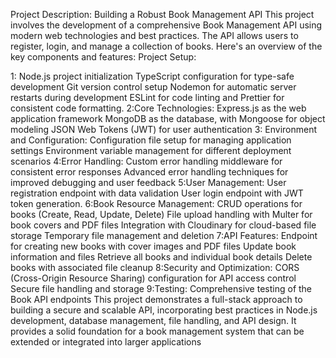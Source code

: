Project Description: Building a Robust Book Management API
This project involves the development of a comprehensive Book Management API using modern web technologies and best practices.
The API allows users to register, login, and manage a collection of books. Here's an overview of the key components and features:
Project Setup:

1: Node.js project initialization
TypeScript configuration for type-safe development
Git version control setup
Nodemon for automatic server restarts during development
ESLint for code linting and Prettier for consistent code formatting.
2:Core Technologies:
Express.js as the web application framework
MongoDB as the database, with Mongoose for object modeling
JSON Web Tokens (JWT) for user authentication
3: Environment and Configuration:
Configuration file setup for managing application settings
Environment variable management for different deployment scenarios
4:Error Handling:
Custom error handling middleware for consistent error responses
Advanced error handling techniques for improved debugging and user feedback
5:User Management:
User registration endpoint with data validation
User login endpoint with JWT token generation.
6:Book Resource Management:
CRUD operations for books (Create, Read, Update, Delete)
File upload handling with Multer for book covers and PDF files
Integration with Cloudinary for cloud-based file storage
Temporary file management and deletion
7:API Features:
Endpoint for creating new books with cover images and PDF files
Update book information and files
Retrieve all books and individual book details
Delete books with associated file cleanup
8:Security and Optimization:
CORS (Cross-Origin Resource Sharing) configuration for API access control
Secure file handling and storage
9:Testing:
Comprehensive testing of the Book API endpoints
This project demonstrates a full-stack approach to building a secure and scalable API,
incorporating best practices in Node.js development, database management, file handling, and API design. 
It provides a solid foundation for a book management system that can be extended or integrated into larger applications
